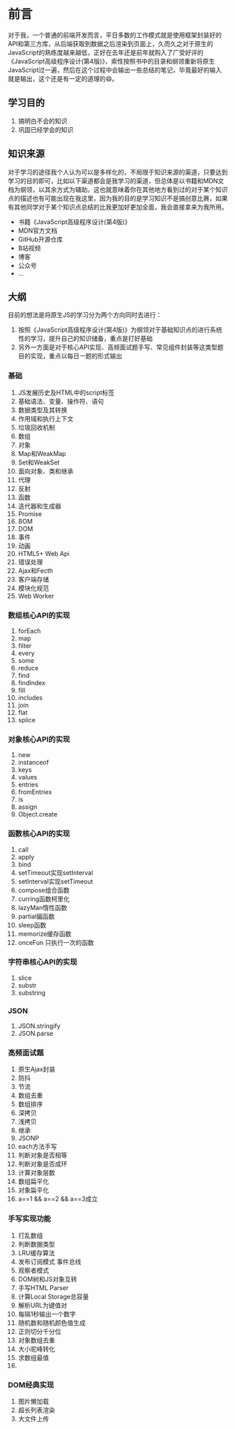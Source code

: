 # 前言
对于我，一个普通的前端开发而言，平日多数的工作模式就是使用框架封装好的API和第三方库，从后端获取到数据之后渲染到页面上，久而久之对于原生的JavaScript的熟练度越来越低，正好在去年还是前年就购入了广受好评的《JavaScript高级程序设计(第4版)》，索性按照书中的目录和纲领重新将原生JavaScript过一遍，然后在这个过程中会输出一些总结的笔记，毕竟最好的输入就是输出，这个还是有一定的道理的😄。

## 学习目的
1. 搞明白不会的知识
2. 巩固已经学会的知识

## 知识来源
对于学习的途径我个人认为可以是多样化的，不局限于知识来源的渠道，只要达到学习的目的即可，比如以下渠道都会是我学习的渠道，但总体是以书籍和MDN文档为纲领，以其余方式为辅助。这也就意味着你在其他地方看到过的对于某个知识点的描述也有可能出现在我这里，因为我的目的是学习知识不是搞创意比赛，如果有其他同学对于某个知识点总结的比我更加好更加全面，我会直接拿来为我所用。
+ 书籍《JavaScript高级程序设计(第4版)》
+ MDN官方文档
+ GitHub开源仓库
+ B站视频
+ 博客
+ 公众号
+ ...

## 大纲
目前的想法是将原生JS的学习分为两个方向同时去进行：
1. 按照《JavaScript高级程序设计(第4版)》为纲领对于基础知识点的进行系统性的学习，提升自己的知识储备，重点是打好基础
2. 另外一方面是对于核心API实现、高频面试题手写、常见组件封装等这类型题目的实现，重点以每日一题的形式输出

### 基础
1. JS发展历史及HTML中的script标签
2. 基础语法、变量、操作符、语句
3. 数据类型及其转换
4. 作用域和执行上下文
5. 垃圾回收机制
6. 数组
7. 对象
8. Map和WeakMap
9. Set和WeakSet
10. 面向对象、类和继承
11. 代理
12. 反射
13. 函数
14. 迭代器和生成器
15. Promise
16. BOM
17. DOM
18. 事件
19. 动画
20. HTML5+ Web Api
21. 错误处理
22. Ajax和Fecth
23. 客户端存储
24. 模块化规范
25. Web Worker

### 数组核心API的实现
1. forEach
2. map
3. filter
4. every
5. some
6. reduce
7. find
8. findIndex
9. fill
10. includes
11. join
12. flat
13. splice

### 对象核心API的实现
1. new
2. instanceof
3. keys
4. values
5. entries
6. fromEntries
7. is
8. assign
9. Object.create

### 函数核心API的实现
1. call
2. apply
3. bind
4. setTimeout实现setInterval
5. setInterval实现setTimeout
6. compose组合函数
7. curring函数柯里化
8. lazyMan惰性函数
9. partial偏函数
10. sleep函数
11. memorize缓存函数
12. onceFun 只执行一次的函数


### 字符串核心API的实现
1. slice
2. substr
3. substring

### JSON
1. JSON.stringify
2. JSON.parse
### 高频面试题
1. 原生Ajax封装
2. 防抖
3. 节流
4. 数组去重
5. 数组排序
6. 深拷贝
7. 浅拷贝
8. 继承
9. JSONP
10. each方法手写
11. 判断对象是否相等
12. 判断对象是否成环
13. 计算对象层数
14. 数组扁平化
15. 对象扁平化
16. a==1 && a==2 && a==3成立

### 手写实现功能
1. 打乱数组
2. 判断数据类型
3. LRU缓存算法
4. 发布订阅模式 事件总线
5. 观察者模式
6. DOM树和JS对象互转
7. 手写HTML Parser
8. 计算Local Storage总容量
9. 解析URL为键值对
10. 每隔1秒输出一个数字
11. 随机数和随机颜色值生成
12. 正则切分千分位
13. 对象数组去重
14. 大小驼峰转化
15. 求数组最值
16. 

### DOM经典实现
1. 图片懒加载
2. 超长列表渲染
3. 大文件上传






